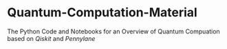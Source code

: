 # Quantum-Computation-Material
The Python Code and Notebooks for an Overview of Quantum Compuation based on *Qiskit* and *Pennylane*
